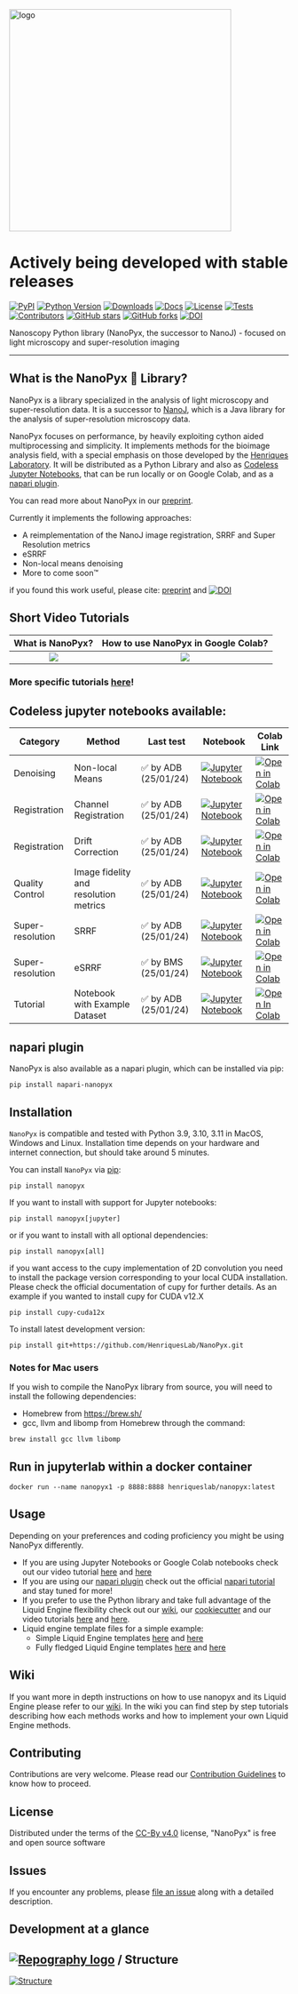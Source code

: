 <html>
<img src="https://github.com/HenriquesLab/NanoPyx/assets/108281775/f92ff31a-b4a0-4bda-ada9-d254e9df8dd2.png" alt="logo" width="400"/>
</html>

# Actively being developed with stable releases
[![PyPI](https://img.shields.io/pypi/v/nanopyx.svg?color=green)](https://pypi.org/project/nanopyx)
[![Python Version](https://img.shields.io/pypi/pyversions/nanopyx.svg?color=green)](https://python.org)
[![Downloads](https://img.shields.io/pypi/dm/nanopyx)](https://pypi.org/project/nanopyx)
[![Docs](https://img.shields.io/badge/documentation-link-blueviolet)](https://henriqueslab.github.io/NanoPyx)
[![License](https://img.shields.io/github/license/HenriquesLab/NanoPyx?color=Green)](https://github.com/HenriquesLab/NanoPyx/blob/main/LICENSE.txt)
[![Tests](https://github.com/HenriquesLab/NanoPyx/actions/workflows/nanopyx_oncall_mechanic.yml/badge.svg)](https://github.com/HenriquesLab/NanoPyx/actions/workflows/nanopyx_oncall_mechanic.yml)
[![Contributors](https://img.shields.io/github/contributors-anon/HenriquesLab/NanoPyx)](https://github.com/HenriquesLab/NanoPyx/graphs/contributors)
[![GitHub stars](https://img.shields.io/github/stars/HenriquesLab/NanoPyx?style=social)](https://github.com/HenriquesLab/NanoPyx/)
[![GitHub forks](https://img.shields.io/github/forks/HenriquesLab/NanoPyx?style=social)](https://github.com/HenriquesLab/NanoPyx/)
[![DOI](https://zenodo.org/badge/505388398.svg)](https://zenodo.org/badge/latestdoi/505388398)

Nanoscopy Python library (NanoPyx, the successor to NanoJ) - focused on light microscopy and super-resolution imaging

---

## What is the NanoPyx 🔬 Library?

NanoPyx is a library specialized in the analysis of light microscopy and super-resolution data.
It is a successor to [NanoJ](https://github.com/HenriquesLab/NanoJ-Core), which is a Java library for the analysis of super-resolution microscopy data.

NanoPyx focuses on performance, by heavily exploiting cython aided multiprocessing and simplicity. It implements methods for the bioimage analysis field, with a special emphasis on those developed by the [Henriques Laboratory](https://henriqueslab.github.io/).
It will be distributed as a Python Library and also as [Codeless Jupyter Notebooks](https://github.com/HenriquesLab/NanoPyx#codeless-jupyter-notebooks-available), that can be run locally or on Google Colab, and as a [napari plugin](https://github.com/HenriquesLab/napari-NanoPyx).

You can read more about NanoPyx in our [preprint](https://www.biorxiv.org/content/10.1101/2023.08.13.553080v1).

Currently it implements the following approaches:
- A reimplementation of the NanoJ image registration, SRRF and Super Resolution metrics
- eSRRF
- Non-local means denoising
- More to come soon™

if you found this work useful, please cite: [preprint](https://www.biorxiv.org/content/10.1101/2023.08.13.553080v1) and  [![DOI](https://zenodo.org/badge/505388398.svg)](https://zenodo.org/badge/latestdoi/505388398)

## Short Video Tutorials
| What is NanoPyx? | How to use NanoPyx in Google Colab? |
|:-:|:-:|
| [![](https://user-images.githubusercontent.com/7071808/259985020-b629a570-f131-4666-aadb-ba62ac7dbea2.png)](https://youtu.be/iAdgusBAU0Q) | [![](https://user-images.githubusercontent.com/7071808/259985779-4403d895-76a8-4050-bfd7-9317516a8f3e.png)](https://youtu.be/KD0RzolFnd4) |

### More specific tutorials [here](https://www.youtube.com/playlist?list=PLk5I3_KOhE7sdP2OBfD9ewoXm1cXon88R)!

## Codeless jupyter notebooks available:

| Category | Method | Last test | Notebook | Colab Link |
| --- | --- | --- | --- | --- |
| Denoising | Non-local Means |  ✅ by ADB (25/01/24) | [![Jupyter Notebook](https://img.shields.io/badge/jupyter-blue.svg?style=flat&logo=jupyter&logoColor=white)](https://github.com/HenriquesLab/NanoPyx/blob/main/notebooks/NonLocalMeansDenoising.ipynb) | [![Open in Colab](https://colab.research.google.com/assets/colab-badge.svg)](https://githubtocolab.com/HenriquesLab/NanoPyx/blob/main/notebooks/NonLocalMeansDenoising.ipynb) |
| Registration | Channel Registration |  ✅ by ADB (25/01/24) | [![Jupyter Notebook](https://img.shields.io/badge/jupyter-blue.svg?style=flat&logo=jupyter&logoColor=white)](https://github.com/HenriquesLab/NanoPyx/blob/main/notebooks/ChannelRegistration.ipynb) | [![Open in Colab](https://colab.research.google.com/assets/colab-badge.svg)](https://githubtocolab.com/HenriquesLab/NanoPyx/blob/main/notebooks/ChannelRegistration.ipynb) |
| Registration | Drift Correction | ✅ by ADB (25/01/24) | [![Jupyter Notebook](https://img.shields.io/badge/jupyter-blue.svg?style=flat&logo=jupyter&logoColor=white)](https://github.com/HenriquesLab/NanoPyx/blob/main/notebooks/DriftCorrection.ipynb) | [![Open in Colab](https://colab.research.google.com/assets/colab-badge.svg)](https://githubtocolab.com/HenriquesLab/NanoPyx/blob/main/notebooks/DriftCorrection.ipynb) |
| Quality Control | Image fidelity and resolution metrics | ✅ by ADB (25/01/24) | [![Jupyter Notebook](https://img.shields.io/badge/jupyter-blue.svg?style=flat&logo=jupyter&logoColor=white)](https://github.com/HenriquesLab/NanoPyx/blob/main/notebooks/SRMetrics.ipynb) | [![Open in Colab](https://colab.research.google.com/assets/colab-badge.svg)](https://githubtocolab.com/HenriquesLab/NanoPyx/blob/main/notebooks/SRMetrics.ipynb) |
| Super-resolution | SRRF | ✅ by ADB (25/01/24) | [![Jupyter Notebook](https://img.shields.io/badge/jupyter-blue.svg?style=flat&logo=jupyter&logoColor=white)](https://github.com/HenriquesLab/NanoPyx/blob/main/notebooks/SRRFandQC.ipynb) | [![Open in Colab](https://colab.research.google.com/assets/colab-badge.svg)](https://githubtocolab.com/HenriquesLab/NanoPyx/blob/main/notebooks/SRRFandQC.ipynb) |
| Super-resolution | eSRRF | ✅ by BMS (25/01/24) | [![Jupyter Notebook](https://img.shields.io/badge/jupyter-blue.svg?style=flat&logo=jupyter&logoColor=white)](https://github.com/HenriquesLab/NanoPyx/blob/main/notebooks/eSRRFandQC.ipynb) | [![Open in Colab](https://colab.research.google.com/assets/colab-badge.svg)](https://githubtocolab.com/HenriquesLab/NanoPyx/blob/main/notebooks/eSRRFandQC.ipynb) |
| Tutorial | Notebook with Example Dataset | ✅ by ADB (25/01/24) | [![Jupyter Notebook](https://img.shields.io/badge/jupyter-blue.svg?style=fflat&logo=jupyter&logoColor=white)](https://github.com/HenriquesLab/NanoPyx/blob/main/notebooks/ExampleDataSRRFandQC.ipynb) | [![Open In Colab](https://colab.research.google.com/assets/colab-badge.svg)](https://githubtocolab.com/HenriquesLab/NanoPyx/blob/main/notebooks/NanoPyxExampleTutorial.ipynb) |

## napari plugin

NanoPyx is also available as a napari plugin, which can be installed via pip:

```
pip install napari-nanopyx
```

## Installation

`NanoPyx` is compatible and tested with Python 3.9, 3.10, 3.11 in MacOS, Windows and Linux. Installation time depends on your hardware and internet connection, but should take around 5 minutes.

You can install `NanoPyx` via [pip]:

```shell
pip install nanopyx
```

If you want to install with support for Jupyter notebooks:

```shell
pip install nanopyx[jupyter]
```

or if you want to install with all optional dependencies:

```shell
pip install nanopyx[all]
```

if you want access to the cupy implementation of 2D convolution you need to install the package version corresponding to your local CUDA installation. Please check the official documentation of cupy for further details. As an example if you wanted to install cupy for CUDA v12.X

```shell
pip install cupy-cuda12x
```

To install latest development version:

```shell
pip install git+https://github.com/HenriquesLab/NanoPyx.git
```

### Notes for Mac users

If you wish to compile the NanoPyx library from source, you will need to install the following dependencies:

- Homebrew from <https://brew.sh/>
- gcc, llvm and libomp from Homebrew through the command:

```shell
brew install gcc llvm libomp
```

## Run in jupyterlab within a docker container

```shell
docker run --name nanopyx1 -p 8888:8888 henriqueslab/nanopyx:latest
```

## Usage

Depending on your preferences and coding proficiency you might be using NanoPyx differently. 

- If you are using Jupyter Notebooks or Google Colab notebooks check out our video tutorial [here](https://youtu.be/KD0RzolFnd4) and [here](https://www.youtube.com/watch?v=Dx2lHoRB044)
- If you are using our [napari plugin](https://github.com/HenriquesLab/NanoPyx#napari-plugin) check out the official [napari tutorial](https://napari.org/stable/tutorials/index.html) and stay tuned for more!
- If you prefer to use the Python library and take full advantage of the Liquid Engine flexibility check out our [wiki](https://github.com/HenriquesLab/NanoPyx/wiki), our [cookiecutter](https://github.com/HenriquesLab/LiquidEngineCookieCutter) and our video tutorials [here](https://youtu.be/gRGEjdT8opY?si=o0ovP5B-235BM0hu) and [here](https://youtu.be/s2SY6IlsWQI?si=5goo0ZQ1Ynyz3yTF).
- Liquid engine template files for a simple example:
    - Simple Liquid Engine templates [here](https://github.com/HenriquesLab/NanoPyx/blob/main/src/nanopyx/core/templates/_le_template_simple.pyx) and [here](https://github.com/HenriquesLab/NanoPyx/blob/main/src/nanopyx/core/templates/_le_template_simple_.py)
    - Fully fledged Liquid Engine templates [here](https://github.com/HenriquesLab/NanoPyx/blob/main/src/nanopyx/core/templates/_le_template_advanced.pyx) and [here](https://github.com/HenriquesLab/NanoPyx/blob/main/src/nanopyx/core/templates/_le_template_advanced.cl)

## Wiki

If you want more in depth instructions on how to use nanopyx and its Liquid Engine please refer to our [wiki](https://github.com/HenriquesLab/NanoPyx/wiki). In the wiki you can find step by step tutorials describing how each methods works and how to implement your own Liquid Engine methods.

## Contributing

Contributions are very welcome.
Please read our [Contribution Guidelines](https://github.com/HenriquesLab/NanoPyx/blob/main/CONTRIBUTING.md) to know how to proceed.

## License

Distributed under the terms of the [CC-By v4.0] license,
"NanoPyx" is free and open source software

## Issues

If you encounter any problems, please [file an issue] along with a detailed description.

[CC-By v4.0]: https://creativecommons.org/licenses/by/4.0/
[file an issue]: https://github.com/HenriquesLab/NanoPyx/issues
[pip]: https://pypi.org/project/pip/

## Development at a glance

## [![Repography logo](https://images.repography.com/logo.svg)](https://repography.com) / Structure

[![Structure](https://images.repography.com/33651790/HenriquesLab/NanoPyx/structure/6USKh-PjgkYlbiepDRN9aThOShl3TNx_VkIycH0M6e0/Sqp8CSmE3HObh4_sa8_-IsUByYshpCVQpMuu1E_Fwiw_table.svg)](https://github.com/HenriquesLab/NanoPyx)
